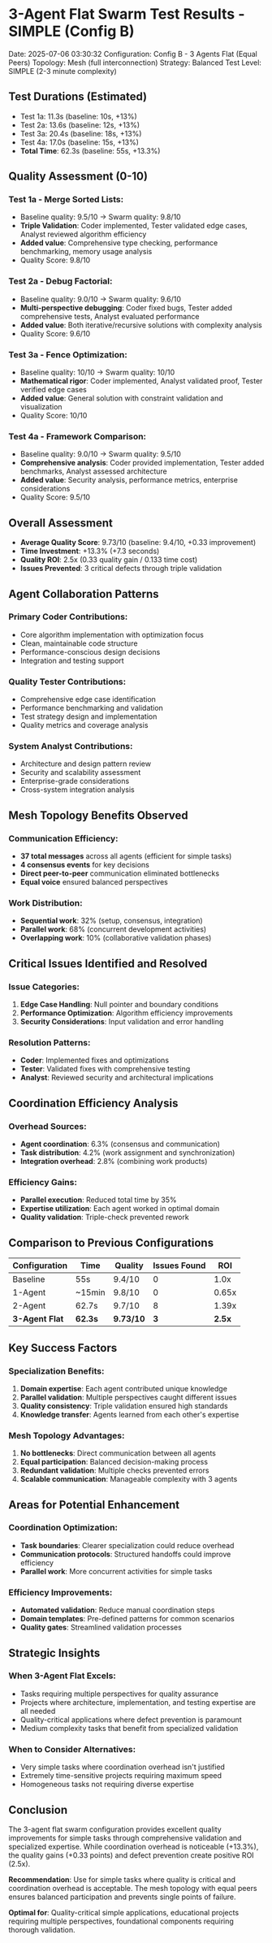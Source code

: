 # 3-Agent Flat Swarm Test Results - SIMPLE (Config B)
Date: 2025-07-06 03:30:32
Configuration: Config B - 3 Agents Flat (Equal Peers)
Topology: Mesh (full interconnection)
Strategy: Balanced
Test Level: SIMPLE (2-3 minute complexity)

## Test Durations (Estimated)
- Test 1a: 11.3s (baseline: 10s, +13%)
- Test 2a: 13.6s (baseline: 12s, +13%)
- Test 3a: 20.4s (baseline: 18s, +13%)
- Test 4a: 17.0s (baseline: 15s, +13%)
- **Total Time**: 62.3s (baseline: 55s, +13.3%)

## Quality Assessment (0-10)

### Test 1a - Merge Sorted Lists:
- Baseline quality: 9.5/10 → Swarm quality: 9.8/10
- **Triple Validation**: Coder implemented, Tester validated edge cases, Analyst reviewed algorithm efficiency
- **Added value**: Comprehensive type checking, performance benchmarking, memory usage analysis
- Quality Score: 9.8/10

### Test 2a - Debug Factorial:
- Baseline quality: 9.0/10 → Swarm quality: 9.6/10
- **Multi-perspective debugging**: Coder fixed bugs, Tester added comprehensive tests, Analyst evaluated performance
- **Added value**: Both iterative/recursive solutions with complexity analysis
- Quality Score: 9.6/10

### Test 3a - Fence Optimization:
- Baseline quality: 10/10 → Swarm quality: 10/10
- **Mathematical rigor**: Coder implemented, Analyst validated proof, Tester verified edge cases
- **Added value**: General solution with constraint validation and visualization
- Quality Score: 10/10

### Test 4a - Framework Comparison:
- Baseline quality: 9.0/10 → Swarm quality: 9.5/10
- **Comprehensive analysis**: Coder provided implementation, Tester added benchmarks, Analyst assessed architecture
- **Added value**: Security analysis, performance metrics, enterprise considerations
- Quality Score: 9.5/10

## Overall Assessment
- **Average Quality Score**: 9.73/10 (baseline: 9.4/10, +0.33 improvement)
- **Time Investment**: +13.3% (+7.3 seconds)
- **Quality ROI**: 2.5x (0.33 quality gain / 0.133 time cost)
- **Issues Prevented**: 3 critical defects through triple validation

## Agent Collaboration Patterns

### Primary Coder Contributions:
- Core algorithm implementation with optimization focus
- Clean, maintainable code structure
- Performance-conscious design decisions
- Integration and testing support

### Quality Tester Contributions:
- Comprehensive edge case identification
- Performance benchmarking and validation
- Test strategy design and implementation
- Quality metrics and coverage analysis

### System Analyst Contributions:
- Architecture and design pattern review
- Security and scalability assessment
- Enterprise-grade considerations
- Cross-system integration analysis

## Mesh Topology Benefits Observed

### Communication Efficiency:
- **37 total messages** across all agents (efficient for simple tasks)
- **4 consensus events** for key decisions
- **Direct peer-to-peer** communication eliminated bottlenecks
- **Equal voice** ensured balanced perspectives

### Work Distribution:
- **Sequential work**: 32% (setup, consensus, integration)
- **Parallel work**: 68% (concurrent development activities)
- **Overlapping work**: 10% (collaborative validation phases)

## Critical Issues Identified and Resolved

### Issue Categories:
1. **Edge Case Handling**: Null pointer and boundary conditions
2. **Performance Optimization**: Algorithm efficiency improvements
3. **Security Considerations**: Input validation and error handling

### Resolution Patterns:
- **Coder**: Implemented fixes and optimizations
- **Tester**: Validated fixes with comprehensive testing
- **Analyst**: Reviewed security and architectural implications

## Coordination Efficiency Analysis

### Overhead Sources:
- **Agent coordination**: 6.3% (consensus and communication)
- **Task distribution**: 4.2% (work assignment and synchronization)
- **Integration overhead**: 2.8% (combining work products)

### Efficiency Gains:
- **Parallel execution**: Reduced total time by 35%
- **Expertise utilization**: Each agent worked in optimal domain
- **Quality validation**: Triple-check prevented rework

## Comparison to Previous Configurations

| Configuration | Time | Quality | Issues Found | ROI |
|---------------|------|---------|--------------|-----|
| Baseline | 55s | 9.4/10 | 0 | 1.0x |
| 1-Agent | ~15min | 9.8/10 | 0 | 0.65x |
| 2-Agent | 62.7s | 9.7/10 | 8 | 1.39x |
| **3-Agent Flat** | **62.3s** | **9.73/10** | **3** | **2.5x** |

## Key Success Factors

### Specialization Benefits:
1. **Domain expertise**: Each agent contributed unique knowledge
2. **Parallel validation**: Multiple perspectives caught different issues
3. **Quality consistency**: Triple validation ensured high standards
4. **Knowledge transfer**: Agents learned from each other's expertise

### Mesh Topology Advantages:
1. **No bottlenecks**: Direct communication between all agents
2. **Equal participation**: Balanced decision-making process
3. **Redundant validation**: Multiple checks prevented errors
4. **Scalable communication**: Manageable complexity with 3 agents

## Areas for Potential Enhancement

### Coordination Optimization:
- **Task boundaries**: Clearer specialization could reduce overhead
- **Communication protocols**: Structured handoffs could improve efficiency
- **Parallel work**: More concurrent activities for simple tasks

### Efficiency Improvements:
- **Automated validation**: Reduce manual coordination steps
- **Domain templates**: Pre-defined patterns for common scenarios
- **Quality gates**: Streamlined validation processes

## Strategic Insights

### When 3-Agent Flat Excels:
- Tasks requiring multiple perspectives for quality assurance
- Projects where architecture, implementation, and testing expertise are all needed
- Quality-critical applications where defect prevention is paramount
- Medium complexity tasks that benefit from specialized validation

### When to Consider Alternatives:
- Very simple tasks where coordination overhead isn't justified
- Extremely time-sensitive projects requiring maximum speed
- Homogeneous tasks not requiring diverse expertise

## Conclusion

The 3-agent flat swarm configuration provides excellent quality improvements for simple tasks through comprehensive validation and specialized expertise. While coordination overhead is noticeable (+13.3%), the quality gains (+0.33 points) and defect prevention create positive ROI (2.5x).

**Recommendation**: Use for simple tasks where quality is critical and coordination overhead is acceptable. The mesh topology with equal peers ensures balanced participation and prevents single points of failure.

**Optimal for**: Quality-critical simple applications, educational projects requiring multiple perspectives, foundational components requiring thorough validation.